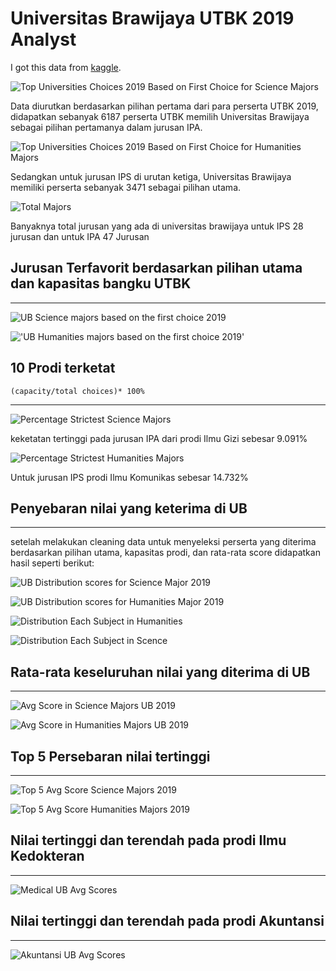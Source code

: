 
# Universitas Brawijaya UTBK 2019 Analyst

I got this data from [kaggle](https://www.kaggle.com/ekojsalim/indonesia-college-entrance-examination-utbk-2019).


![Top Universities Choices 2019 Based on First Choice for Science Majors](photos/Top%20Universities%20Choices%202019%20Based%20on%20First%20Choice%20for%20Science%20Majors.png)
</p>Data diurutkan berdasarkan pilihan pertama dari para perserta UTBK 2019, didapatkan sebanyak 6187 perserta UTBK memilih Universitas Brawijaya sebagai pilihan pertamanya dalam jurusan IPA.</p>

![Top Universities Choices 2019 Based on First Choice for Humanities Majors](photos/Top%20Universities%20Choices%202019%20Based%20on%20First%20Choice%20for%20Humanities%20Majors.png)

Sedangkan untuk jurusan IPS di urutan ketiga, Universitas Brawijaya memiliki perserta sebanyak 3471 sebagai pilihan utama.

![Total Majors](photos/Total%20Majors.png)

Banyaknya total jurusan yang ada di universitas brawijaya untuk IPS 28 jurusan dan untuk IPA 47 Jurusan

## Jurusan Terfavorit berdasarkan pilihan utama dan kapasitas bangku UTBK
<hr>

![UB Science majors based on the first choice 2019](photos/UB%20Science%20majors%20based%20on%20the%20first%20choice%202019.png)


!['UB Humanities majors based on the first choice 2019'](photos/UB%20Humanities%20majors%20based%20on%20the%20first%20choice%202019.png)

## 10 Prodi terketat 
    (capacity/total choices)* 100%
<hr>

![Percentage Strictest Science Majors](photos/Percentage%20Strictest%20Science%20Majors.png)

keketatan tertinggi pada jurusan IPA dari prodi Ilmu Gizi sebesar 9.091%

![Percentage Strictest Humanities Majors](photos/Percentage%20Strictest%20Humanities%20Majors.png)

Untuk jurusan IPS prodi Ilmu Komunikas sebesar 14.732%

## Penyebaran nilai yang keterima di UB
<hr>

setelah melakukan cleaning data untuk menyeleksi perserta yang diterima berdasarkan pilihan utama, kapasitas prodi, dan rata-rata score didapatkan hasil seperti berikut:

![UB Distribution scores for Science Major 2019](/photos/UB%20Distribution%20scores%202019.png)


![UB Distribution scores for Humanities Major 2019](photos/UB%20Distribution%20scores%20for%20Humanities%20Major%202019.png)

![Distribution Each Subject in Humanities](photos/Distribution%20Each%20Subject%20in%20Humanities.png)

![Distribution Each Subject in Scence](photos/Distribution%20Each%20Subject%20in%20Science.png)

## Rata-rata keseluruhan nilai yang diterima di UB
<hr>

![Avg Score in Science Majors UB 2019](/photos/Avg%20Score%20in%20Science%20Majors%20UB%202019.png)

![Avg Score in Humanities Majors UB 2019](photos/Avg%20Score%20in%20Humanities%20Majors%20UB%202019.png)

## Top 5 Persebaran nilai tertinggi
<hr>

![Top 5 Avg Score Science Majors 2019](photos/Top%205%20Avg%20Score%20Science%20Majors%202019.png)

![Top 5 Avg Score Humanities Majors 2019](photos/Top%205%20Avg%20Score%20Humanities%20Majors%202019.png)

## Nilai tertinggi dan terendah pada prodi Ilmu Kedokteran
<hr>

![Medical UB Avg Scores](/photos/Medical%20School%20UB%20Avg%20Scores%202019.png)

## Nilai tertinggi dan terendah pada prodi Akuntansi
<hr>

![Akuntansi UB Avg Scores](photos/Akuntansi%20UB%20Avg%20Scores.png)